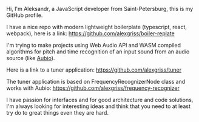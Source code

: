 Hi, I'm Aleksandr, a JavaScript developer from Saint-Petersburg, this is my GitHub profile.

I have a nice repo with modern lightweight boilerplate (typescript, react, webpack), here is a link: https://github.com/alexgriss/boiler-replate

I'm trying to make projects using Web Audio API and WASM compiled algorithms for pitch and time recognition of an input sound from an audio source (like [Aubio](https://github.com/aubio/aubio)).

Here is a link to a tuner application: https://github.com/alexgriss/tuner

The tuner application is based on FrequencyRecognizerNode class and works with Aubio: https://github.com/alexgriss/frequency-recognizer

I have passion for interfaces and for good architecture and code solutions, I'm always looking for interesting ideas and think that you need to at least try do to great things even they are hard.
